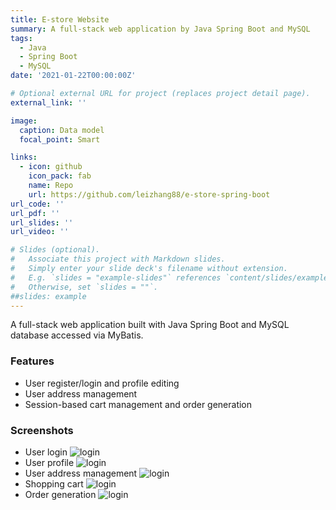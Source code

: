 ```yaml
---
title: E-store Website
summary: A full-stack web application by Java Spring Boot and MySQL
tags:
  - Java
  - Spring Boot
  - MySQL
date: '2021-01-22T00:00:00Z'

# Optional external URL for project (replaces project detail page).
external_link: ''

image:
  caption: Data model
  focal_point: Smart

links:
  - icon: github
    icon_pack: fab
    name: Repo
    url: https://github.com/leizhang88/e-store-spring-boot
url_code: ''
url_pdf: ''
url_slides: ''
url_video: ''

# Slides (optional).
#   Associate this project with Markdown slides.
#   Simply enter your slide deck's filename without extension.
#   E.g. `slides = "example-slides"` references `content/slides/example-slides.md`.
#   Otherwise, set `slides = ""`.
##slides: example
---
```


A full-stack web application built with Java Spring Boot and MySQL database accessed via MyBatis.

### Features

- User register/login and profile editing
- User address management
- Session-based cart management and order generation

### Screenshots
- User login 
![login](estore-login.png)
- User profile
![login](estore-profile.png)
- User address management
  ![login](estore-address.png)
- Shopping cart
  ![login](estore-shopping-cart.png)
- Order generation
  ![login](estore-order.png)

